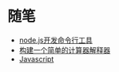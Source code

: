 # 随笔
* [node.js开发命令行工具](https://github.com/Afu0402/notes/tree/master/command)
* [构建一个简单的计算器解释器](https://github.com/Afu0402/notes/tree/master/simple-interpreter)
* [Javascript](https://github.com/Afu0402/notes/tree/master/Javascript)